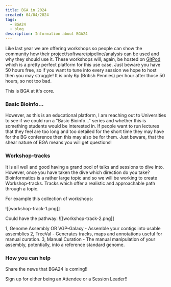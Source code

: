 ```yaml
---
title: BGA in 2024
created: 04/04/2024
tags:
  - BGA24
  - blog
description: Information about BGA24
---
```


Like last year we are offering workshops so people can show the community how their project/software/pipeline/analysis can be used and why they should use it. These workshops will, again, be hosted on [GitPod](https://gitpod.io/) which is a pretty perfect platform for this use case. Just beware you have 50 hours free, so if you want to tune into every session we hope to host then you may struggle! It is only 6p (British Pennies) per hour after those 50 hours, so not too bad. 

This is BGA at it's core.

### Basic Bioinfo...
However, as this is an educational platform, I am reaching out to Universities to see if we could run a "Basic Bioinfo..." series and whether this is something students would be interested in. If people want to run lectures that they feel are too long and too detailed for the short time they may have for the BG conference then this may also be for them. Just beware, that the shear nature of BGA means you will get questions!

### Workshop-tracks
It is all well and good having a grand pool of talks and sessions to dive into. However, once you have taken the dive which direction do you take? Bioinformatics is a rather large topic and so we will be working to create Workshop-tracks. Tracks which offer a realistic and approachable path through a topic.

For example this collection of workshops:

![[workshop-track-1.png]]

Could have the pathway:
![[workshop-track-2.png]]

1, Genome Assembly OR VGP-Galaxy - Assemble your contigs into usable assemblies 
2, TreeVal - Generates tracks, maps and annotations useful for manual curation.
3, Manual Curation - The manual manipulation of your assembly, potentially, into a reference standard genome.

### How you can help
Share the news that BGA24 is coming!!

Sign up for either being an Attendee or a Session Leader!!

